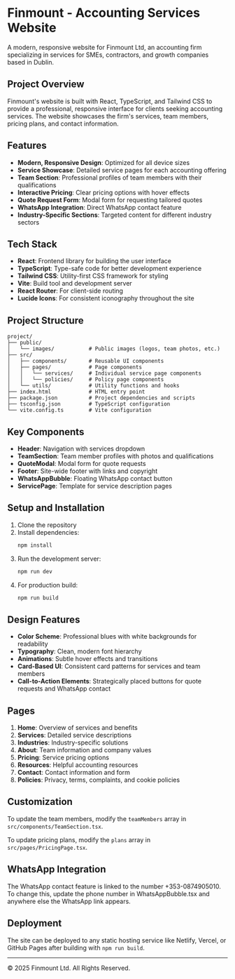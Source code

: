 # Finmount - Accounting Services Website

A modern, responsive website for Finmount Ltd, an accounting firm specializing in services for SMEs, contractors, and growth companies based in Dublin.

## Project Overview

Finmount's website is built with React, TypeScript, and Tailwind CSS to provide a professional, responsive interface for clients seeking accounting services. The website showcases the firm's services, team members, pricing plans, and contact information.

## Features

- **Modern, Responsive Design**: Optimized for all device sizes
- **Service Showcase**: Detailed service pages for each accounting offering
- **Team Section**: Professional profiles of team members with their qualifications
- **Interactive Pricing**: Clear pricing options with hover effects
- **Quote Request Form**: Modal form for requesting tailored quotes
- **WhatsApp Integration**: Direct WhatsApp contact feature
- **Industry-Specific Sections**: Targeted content for different industry sectors

## Tech Stack

- **React**: Frontend library for building the user interface
- **TypeScript**: Type-safe code for better development experience
- **Tailwind CSS**: Utility-first CSS framework for styling
- **Vite**: Build tool and development server
- **React Router**: For client-side routing
- **Lucide Icons**: For consistent iconography throughout the site

## Project Structure

```
project/
├── public/
│   └── images/           # Public images (logos, team photos, etc.)
├── src/
│   ├── components/       # Reusable UI components
│   ├── pages/            # Page components
│   │   └── services/     # Individual service page components
│   │   └── policies/     # Policy page components
│   └── utils/            # Utility functions and hooks
├── index.html            # HTML entry point
├── package.json          # Project dependencies and scripts
├── tsconfig.json         # TypeScript configuration
└── vite.config.ts        # Vite configuration
```

## Key Components

- **Header**: Navigation with services dropdown
- **TeamSection**: Team member profiles with photos and qualifications
- **QuoteModal**: Modal form for quote requests
- **Footer**: Site-wide footer with links and copyright
- **WhatsAppBubble**: Floating WhatsApp contact button
- **ServicePage**: Template for service description pages

## Setup and Installation

1. Clone the repository
2. Install dependencies:
   ```bash
   npm install
   ```
3. Run the development server:
   ```bash
   npm run dev
   ```
4. For production build:
   ```bash
   npm run build
   ```

## Design Features

- **Color Scheme**: Professional blues with white backgrounds for readability
- **Typography**: Clean, modern font hierarchy
- **Animations**: Subtle hover effects and transitions
- **Card-Based UI**: Consistent card patterns for services and team members
- **Call-to-Action Elements**: Strategically placed buttons for quote requests and WhatsApp contact

## Pages

1. **Home**: Overview of services and benefits
2. **Services**: Detailed service descriptions
3. **Industries**: Industry-specific solutions
4. **About**: Team information and company values
5. **Pricing**: Service pricing options
6. **Resources**: Helpful accounting resources
7. **Contact**: Contact information and form
8. **Policies**: Privacy, terms, complaints, and cookie policies

## Customization

To update the team members, modify the `teamMembers` array in `src/components/TeamSection.tsx`.

To update pricing plans, modify the `plans` array in `src/pages/PricingPage.tsx`.

## WhatsApp Integration

The WhatsApp contact feature is linked to the number +353-0874905010. To change this, update the phone number in WhatsAppBubble.tsx and anywhere else the WhatsApp link appears.

## Deployment

The site can be deployed to any static hosting service like Netlify, Vercel, or GitHub Pages after building with `npm run build`.

---

© 2025 Finmount Ltd. All Rights Reserved.
